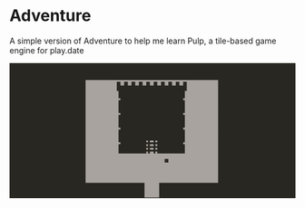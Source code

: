 # Adventure

A simple version of Adventure to help me learn Pulp, a tile-based game engine for play.date

![](adventure-demo.gif)
